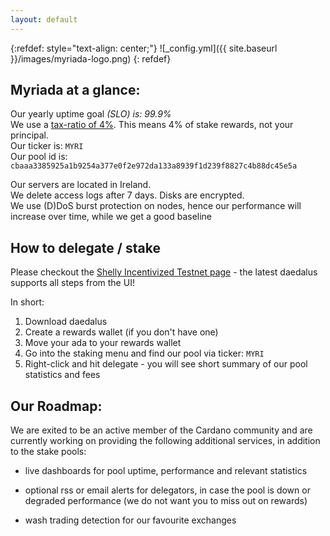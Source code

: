 ```yaml
---
layout: default 
---
```


{:refdef: style="text-align: center;"}
![_config.yml]({{ site.baseurl }}/images/myriada-logo.png)
{: refdef}

## Myriada at a glance:
Our yearly uptime goal *(SLO) is: 99.9%*  
We use a [tax-ratio of 4%](https://input-output-hk.github.io/jormungandr/stake_pool/registering_stake_pool.html#the-primitives). This means 4% of stake rewards, not your principal.  
Our ticker is: ```MYRI```  
Our pool id is: ```cbaaa3385925a1b9254a377e0f2e972da133a8939f1d239f8827c4b88dc45e5a```
  
Our servers are located in Ireland.  
We delete access logs after 7 days. Disks are encrypted.    
We use (D)DoS burst protection on nodes, hence our performance will increase over time, while we get a good baseline

## How to delegate / stake
Please checkout the [Shelly Incentivized Testnet page](https://staking.cardano.org/en/delegation/) - the latest daedalus supports all steps from the UI!

In short:
1. Download daedalus 
2. Create a rewards wallet (if you don't have one)
3. Move your ada to your rewards wallet
4. Go into the staking menu and find our pool via ticker: ```MYRI```
5. Right-click and hit delegate - you will see short summary of our pool statistics and fees

## Our Roadmap:

We are exited to be an active member of the Cardano community and are currently working on providing the following additional services, in addition to the stake pools:

- live dashboards for pool uptime, performance and relevant statistics

- optional rss or email alerts for delegators, in case the pool is down or degraded performance (we do not want you to miss out on rewards)

- wash trading detection for our favourite exchanges

